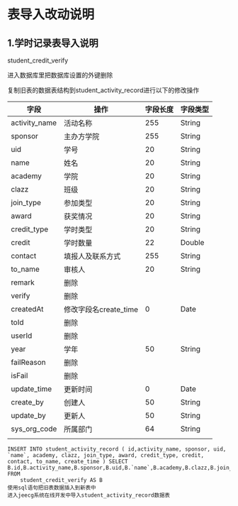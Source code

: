 # 表导入改动说明

## 1.学时记录表导入说明

student_credit_verify

进入数据库里把数据库设置的外键删除

复制旧表的数据表结构到student_activity_record进行以下的修改操作

| 字段         | 操作             | 字段长度         | 字段类型         |
| ------------ | ---------------- | ---------------- | ---------------- |
| activity_name | 活动名称          | 255       | String   |
| sponsor      | 主办方学院      | 255   | String |
| uid          | 学号             | 20           | String       |
| name         | 姓名             | 20           | String       |
| academy      | 学院             | 20           | String       |
| clazz        | 班级             | 20          | String       |
| join_type     | 参加类型         | 20       | String   |
| award        | 获奖情况         | 20       | String   |
| credit_type   | 学时类型         | 20       | String   |
| credit       | 学时数量         | 22       | Double   |
| contact      | 填报人及联系方式 | 255 | String |
| to_name | 审核人           | 20         | String     |
| remark       | 删除             |             |          |
| verify       | 删除             |              |              |
| createdAt    | 修改字段名create_time | 0 | Date |
| toId         | 删除             |              |              |
| userId       | 删除             |              |              |
| year         | 学年             | 50           | String       |
| failReason   | 删除             |              |              |
| isFail       | 删除             |              |              |
| update_time | 更新时间     | 0    | Date |
| create_by | 创建人      | 50    | String |
| update_by | 更新人        | 50      | String  |
| sys_org_code | 所属部门       | 64     | String |
|  |          |          |          |

```
INSERT INTO student_activity_record ( id,activity_name, sponsor, uid, `name`, academy, clazz, join_type, award, credit_type, credit, contact, to_name, create_time ) SELECT
B.id,B.activity_name,B.sponsor,B.uid,B.`name`,B.academy,B.clazz,B.join_type,B.award,credit_type,B.credit,B.contact,B.to_name,B.created_at
FROM
	student_credit_verify AS B
使用sql语句把旧表数据插入到新表中
进入jeecg系统在线开发中导入student_activity_record数据表
```

